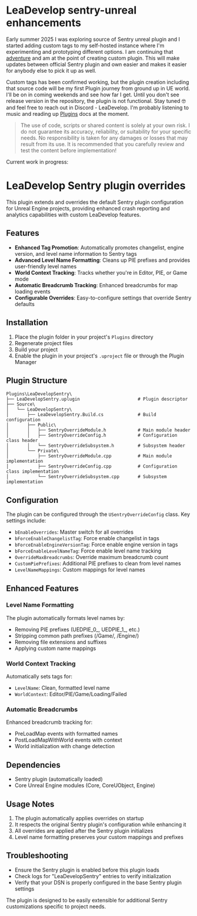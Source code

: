 # LeaDevelop sentry-unreal enhancements

Early summer 2025 I was exploring source of Sentry unreal plugin and I started adding custom tags to my self-hosted instance where I'm experimenting and prototyping different options. 
I am continuing that [adventure](https://leadevelop.net/blog/monitor-unreal-projects-in-sentry/) and am at the point of creating custom plugin. This will make updates between official Sentry plugin and own easier and makes it easier for anybody else to pick it up as well.

Custom tags has been confirmed working, but the plugin creation including that source code will be my first Plugin journey from ground up in UE world. I'll be on in coming weekends and see how far I get.
Until you don't see release version in the repository, the plugin is not functional. Stay tuned 🤓 and feel free to reach out in Discord - LeaDevelop. I'm probably listening to music and reading up [Plugins](https://dev.epicgames.com/documentation/en-us/unreal-engine/plugins-in-unreal-engine) docs at the moment.

>The use of code, scripts or shared content is solely at your own risk. I do not guarantee its accuracy, reliability, or suitability for your specific needs. No responsibility is taken for any damages or losses that may result from its use. It is recommended that you carefully review and test the content before implementation!

Current work in progress:
# LeaDevelop Sentry plugin overrides

This plugin extends and overrides the default Sentry plugin configuration for Unreal Engine projects, providing enhanced crash reporting and analytics capabilities with custom LeaDevelop features.

## Features

- **Enhanced Tag Promotion**: Automatically promotes changelist, engine version, and level name information to Sentry tags
- **Advanced Level Name Formatting**: Cleans up PIE prefixes and provides user-friendly level names
- **World Context Tracking**: Tracks whether you're in Editor, PIE, or Game mode
- **Automatic Breadcrumb Tracking**: Enhanced breadcrumbs for map loading events
- **Configurable Overrides**: Easy-to-configure settings that override Sentry defaults

## Installation

1. Place the plugin folder in your project's `Plugins` directory
2. Regenerate project files
3. Build your project
4. Enable the plugin in your project's `.uproject` file or through the Plugin Manager

## Plugin Structure

```
Plugins\LeaDevelopSentry\
├── LeaDevelopSentry.uplugin                      # Plugin descriptor
├── Source\
│   └── LeaDevelopSentry\
│       ├── LeaDevelopSentry.Build.cs             # Build configuration
│       ├── Public\
│       │   ├── SentryOverrideModule.h            # Main module header
│       │   ├── SentryOverrideConfig.h            # Configuration class header
│       │   └── SentryOverrideSubsystem.h         # Subsystem header
│       └── Private\
│           ├── SentryOverrideModule.cpp          # Main module implementation
│           ├── SentryOverrideConfig.cpp          # Configuration class implementation
│           └── SentryOverrideSubsystem.cpp       # Subsystem implementation
```

## Configuration

The plugin can be configured through the `USentryOverrideConfig` class. Key settings include:

- `bEnableOverrides`: Master switch for all overrides
- `bForceEnableChangelistTag`: Force enable changelist in tags
- `bForceEnableEngineVersionTag`: Force enable engine version in tags
- `bForceEnableLevelNameTag`: Force enable level name tracking
- `OverrideMaxBreadcrumbs`: Override maximum breadcrumb count
- `CustomPiePrefixes`: Additional PIE prefixes to clean from level names
- `LevelNameMappings`: Custom mappings for level names

## Enhanced Features

### Level Name Formatting

The plugin automatically formats level names by:
- Removing PIE prefixes (UEDPIE_0_, UEDPIE_1_, etc.)
- Stripping common path prefixes (/Game/, /Engine/)
- Removing file extensions and suffixes
- Applying custom name mappings

### World Context Tracking

Automatically sets tags for:
- `LevelName`: Clean, formatted level name
- `WorldContext`: Editor/PIE/Game/Loading/Failed

### Automatic Breadcrumbs

Enhanced breadcrumb tracking for:
- PreLoadMap events with formatted names
- PostLoadMapWithWorld events with context
- World initialization with change detection

## Dependencies

- Sentry plugin (automatically loaded)
- Core Unreal Engine modules (Core, CoreUObject, Engine)

## Usage Notes

1. The plugin automatically applies overrides on startup
2. It respects the original Sentry plugin's configuration while enhancing it
3. All overrides are applied after the Sentry plugin initializes
4. Level name formatting preserves your custom mappings and prefixes

## Troubleshooting

- Ensure the Sentry plugin is enabled before this plugin loads
- Check logs for "LeaDevelopSentry" entries to verify initialization
- Verify that your DSN is properly configured in the base Sentry plugin settings

The plugin is designed to be easily extensible for additional Sentry customizations specific to project needs.